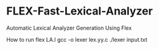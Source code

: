 # FLEX-Fast-Lexical-Analyzer
Automatic Lexical Analyzer Generation Using Flex

How to run 
flex LA.l 
gcc -o lexer lex.yy.c 
./lexer input.txt

